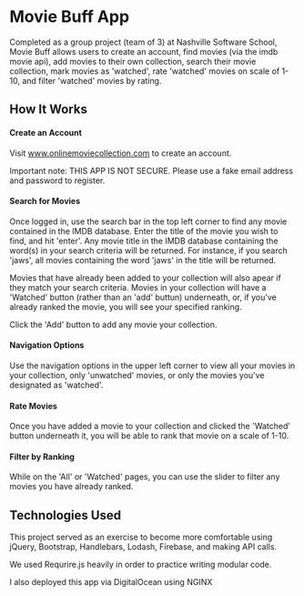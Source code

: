 # Movie Buff App

Completed as a group project (team of 3) at Nashville Software School, Movie Buff allows users to create an account, find movies (via the imdb movie api), add movies to their own collection, search their movie collection, mark movies as 'watched', rate 'watched' movies on scale of 1-10, and filter 'watched' movies by rating.

## How It Works

#### Create an Account

Visit www.onlinemoviecollection.com to create an account.

Important note: THIS APP IS NOT SECURE. Please use a fake email address and password to register.

#### Search for Movies

Once logged in, use the search bar in the top left corner to find any movie contained in the IMDB database. Enter the title of the movie you wish to find, and hit 'enter'. Any movie title in the IMDB database containing the word(s) in your search criteria will be returned. For instance, if you search 'jaws', all movies containing the word 'jaws' in the title will be returned.

Movies that have already been added to your collection will also apear if they match your search criteria. Movies in your collection will have a 'Watched' button (rather than an 'add' buttun) underneath, or, if you've already ranked the movie, you will see your specified ranking.

Click the 'Add' button to add any movie your collection.

#### Navigation Options

Use the navigation options in the upper left corner to view all your movies in your collection, only 'unwatched' movies, or only the movies you've designated as 'watched'.

#### Rate Movies

Once you have added a movie to your collection and clicked the 'Watched' button underneath it, you will be able to rank that movie on a scale of 1-10.


#### Filter by Ranking

While on the 'All' or 'Watched' pages, you can use the slider to filter any movies you have already ranked.


## Technologies Used

This project served as an exercise to become more comfortable using jQuery, Bootstrap, Handlebars, Lodash, Firebase, and making API calls.

We used Requrire.js heavily in order to practice writing modular code.

I also deployed this app via DigitalOcean using NGINX
